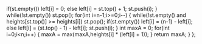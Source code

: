 if(st.empty()) left[i] = 0;
else left[i] = st.top() + 1;
st.push(i);
}
while(!st.empty()) st.pop();
for(int i=n-1;i>=0;i--) {
while(!st.empty() and heights[st.top()] >= heights[i])
st.pop();
if(st.empty()) left[i] = (n-1) - left[i];
else left[i] = (st.top() - 1) - left[i];
st.push(i);
}
int maxA = 0;
for(int i=0;i<n;i++) {
maxA = max(maxA,heights[i] * (left[i] + 1));
}
return maxA;
}
};
```